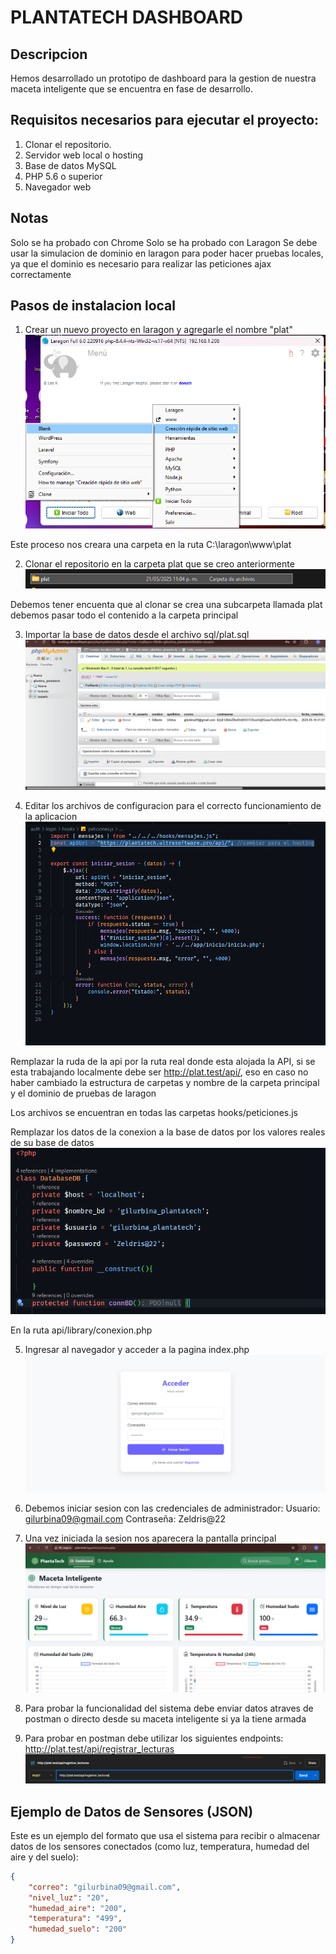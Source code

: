 # PLANTATECH DASHBOARD

## Descripcion
Hemos desarrollado un prototipo de dashboard para la gestion de nuestra maceta inteligente que se encuentra en fase de desarrollo.

## Requisitos necesarios para ejecutar el proyecto:
1. Clonar el repositorio.
2. Servidor web local o hosting 
3. Base de datos MySQL
4. PHP 5.6 o superior
5. Navegador web

## Notas
Solo se ha probado con Chrome 
Solo se ha probado con Laragon 
Se debe usar la simulacion de dominio en laragon para poder hacer pruebas locales, ya que el dominio es necesario para realizar las peticiones ajax correctamente

## Pasos de instalacion local

1. Crear un nuevo proyecto en laragon y agregarle el nombre "plat"
![Crear proyecto](img/crear_rapida_sitio.png)

Este proceso nos creara una carpeta en la ruta C:\laragon\www\plat

2. Clonar el repositorio en la carpeta plat que se creo anteriormente
![Carpeta de ejemplo](img/carpeta_ejemplo.png)

Debemos tener encuenta que al clonar se crea una subcarpeta llamada plat debemos pasar todo el contenido a la carpeta principal

3. Importar la base de datos desde el archivo sql/plat.sql
![Imagen de ejemplo](img/base_ejemplop.png)

4. Editar los archivos de configuracion para el correcto funcionamiento de la aplicacion
![Configuracion](img/configuracion.png)

Remplazar la ruda de la api por la ruta real donde esta alojada la API, si se esta trabajando localmente debe ser http://plat.test/api/, eso en caso no haber cambiado la estructura de carpetas y nombre de la carpeta principal y el dominio de pruebas de laragon

Los archivos se encuentran en todas las carpetas hooks/peticiones.js

Remplazar los datos de la conexion a la base de datos por los valores reales de su base de datos
![Conexion BD](img/conexion.png)

En la ruta api/library/conexion.php

5. Ingresar al navegador y acceder a la pagina index.php
![Pagina principal](img/login.png)

6. Debemos iniciar sesion con las credenciales de administrador:
Usuario: gilurbina09@gmail.com
Contraseña: Zeldris@22

7. Una vez iniciada la sesion nos aparecera la pantalla principal
![Pantalla Principal](img/dash.png)


8. Para probar la funcionalidad del sistema debe enviar datos atraves de postman o directo desde su maceta inteligente si ya la tiene armada

9. Para probar en postman debe utilizar los siguientes endpoints:
http://plat.test/api/registrar_lecturas
![Postman](img/endpoins.png)

## Ejemplo de Datos de Sensores (JSON)

Este es un ejemplo del formato que usa el sistema para recibir o almacenar datos de los sensores conectados (como luz, temperatura, humedad del aire y del suelo):

```json
{
    "correo": "gilurbina09@gmail.com",
    "nivel_luz": "20",
    "humedad_aire": "200",
    "temperatura": "499",
    "humedad_suelo": "200"
}

